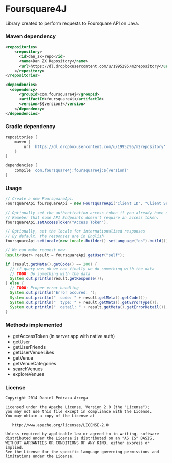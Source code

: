 Foursquare4J
============

Library created to perform requests to Foursquare API on Java.

### Maven dependency

```xml
<repositories>
    <repository>
      <id>dan_zx-repo</id>
      <name>Dan ZX Repository</name>
      <url>https://dl.dropboxusercontent.com/u/1995295/m2repository</url>
    </repository>
</repositories>

<dependencies>
  <dependency>
      <groupId>com.foursquare4j</groupId>
      <artifactId>foursquare4j</artifactId>
      <version>${version}</version>
    </dependency>
</dependencies>
```

### Gradle dependency


```groovy
repositories {
    maven {
        url 'https://dl.dropboxusercontent.com/u/1995295/m2repository'
    }
}

dependencies {
    compile 'com.foursquare4j:foursquare4j:${version}'
}
```

### Usage

```java
// Create a new FoursquareApi. 
FoursquareApi foursquareApi = new FoursquareApi("Client ID", "Client Secret");

// Optionally set the authentication access token if you already have one
// Remeber that some API Endpoints doesn't require an access token.
foursquareApi.setAccessToken("Access Token");

// Optionally, set the locale for internationalized responses
// By default, the responses are in English
foursquareApi.setLocale(new Locale.Builder().setLanguage("es").build());

// We can make request now.
Result<User> result = foursquareApi.getUser("self");

if (result.getMeta().getCode() == 200) {
  // if query was ok we can finally we do something with the data
  // TODO: Do something with the data
  System.out.println(result.getResponse());
} else {
  // TODO: Proper error handling
  System.out.println("Error occured: ");
  System.out.println("  code: " + result.getMeta().getCode());
  System.out.println("  type: " + result.getMeta().getErrorType());
  System.out.println("  detail: " + result.getMeta().getErrorDetail()); 
}
```

### Methods implemented

* getAccessToken (in server app with native auth)
* getUser
* getUserFriends
* getUserVenueLikes
* getVenue
* getVenueCategories
* searchVenues
* exploreVenues


### License

    Copyright 2014 Daniel Pedraza-Arcega

    Licensed under the Apache License, Version 2.0 (the "License");
    you may not use this file except in compliance with the License.
    You may obtain a copy of the License at

       http://www.apache.org/licenses/LICENSE-2.0

    Unless required by applicable law or agreed to in writing, software
    distributed under the License is distributed on an "AS IS" BASIS,
    WITHOUT WARRANTIES OR CONDITIONS OF ANY KIND, either express or implied.
    See the License for the specific language governing permissions and
    limitations under the License.
